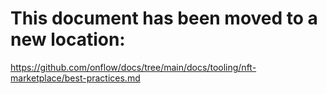 # This document has been moved to a new location:

https://github.com/onflow/docs/tree/main/docs/tooling/nft-marketplace/best-practices.md
